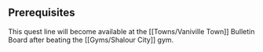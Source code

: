 ## Prerequisites

This quest line will become available at the [[Towns/Vaniville Town]] Bulletin Board after beating the [[Gyms/Shalour City]] gym.